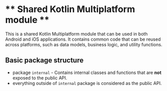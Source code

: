 ** Shared Kotlin Multiplatform module **
===

This is a shared Kotlin Multiplatform module that can be used in both Android and iOS applications.
It contains common code that can be reused across platforms, such as data models, business logic,
and utility functions.

## Basic package structure

* package `internal` - Contains internal classes and functions that are **not** exposed to the public API.
* everything outside of `internal` package is considered as the public API.
    